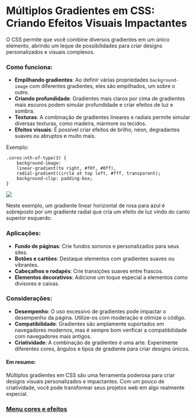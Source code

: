 # Múltiplos Gradientes em CSS: Criando Efeitos Visuais Impactantes

O CSS permite que você combine diversos gradientes em um único elemento, abrindo um leque de possibilidades para criar designs personalizados e visuais complexos.

### Como funciona:

- **Empilhando gradientes**: Ao definir várias propriedades `background-image` com diferentes gradientes, eles são empilhados, um sobre o outro.
- **Criando profundidade**: Gradientes mais claros por cima de gradientes mais escuros podem simular profundidade e criar efeitos de luz e sombra.
- **Texturas**: A combinação de gradientes lineares e radiais permite simular diversas texturas, como madeira, mármore ou tecidos.
- **Efeitos visuais**: É possível criar efeitos de brilho, néon, degradantes suaves ou abruptos e muito mais.

Exemplo:

```
.cores:nth-of-type(3) {
    background-image:
    linear-gradient(to right, #f0f, #0ff),
    radial-gradient(circle at top left, #fff, transparent);
    background-clip: padding-box; 
}
```

<img src="img/multip´los-gradientes.jpg">

Neste exemplo, um gradiente linear horizontal de rosa para azul é sobreposto por um gradiente radial que cria um efeito de luz vindo do canto superior esquerdo.

### Aplicações:

- **Fundo de páginas**: Crie fundos sonoros e personalizados para seus sites.
- **Botões e cartões**: Destaque elementos com gradientes suaves ou vibrantes.
- **Cabeçalhos e rodapés**: Crie transições suaves entre frascos.
- **Elementos decorativos**: Adicione um toque especial a elementos como divisores e caixas.

### Considerações:

- **Desempenho**: O uso excessivo de gradientes pode impactar o desempenho da página. Utilize-os com moderação e otimize o código.
- **Compatibilidade**: Gradientes são amplamente suportados em navegadores modernos, mas é sempre bom verificar a compatibilidade com navegadores mais antigos.
- **Criatividade**: A combinação de gradientes é uma arte. Experimente diferentes cores, ângulos e tipos de gradiente para criar designs únicos.

#### Em resumo:

Múltiplos gradientes em CSS são uma ferramenta poderosa para criar designs visuais personalizados e impactantes. Com um pouco de criatividade, você pode transformar seus projetos web em algo realmente especial.




### [Menu cores e efeitos](menu_cores-efeitos.md)